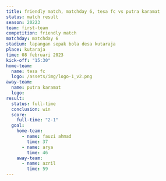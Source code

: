```yaml
---
title: friendly match, matchday 6, tesa fc vs putra karamat
status: match result
season: 20223
team: first-team
competition: friendly match
matchday: matchday 6
stadium: lapangan sepak bola desa kutaraja
place: kutaraja
time: 08 februari 2023
kick-off: "15:30"
home-team:
  name: tesa fc
  logo: /assets/img/logo-1_v2.png
away-team:
  name: putra karamat
  logo: 
result:
  status: full-time
  conclusion: win
  score:
    full-time: "2-1"
  goal:
    home-team:
      - name: fauzi ahmad
        time: 37
      - name: arya
        time: 46
    away-team:
      - name: azril
        time: 59
---
```


